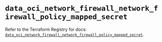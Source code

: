 # `data_oci_network_firewall_network_firewall_policy_mapped_secret`

Refer to the Terraform Registry for docs: [`data_oci_network_firewall_network_firewall_policy_mapped_secret`](https://registry.terraform.io/providers/oracle/oci/6.18.0/docs/data-sources/network_firewall_network_firewall_policy_mapped_secret).
